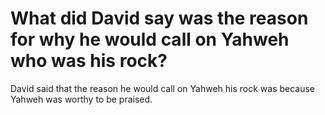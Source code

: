 # What did David say was the reason for why he would call on Yahweh who was his rock?

David said that the reason he would call on Yahweh his rock was because Yahweh was worthy to be praised.
